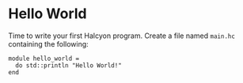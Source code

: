 # Hello World
Time to write your first Halcyon program.
Create a file named `main.hc` containing the following:
```halcyon
module hello_world =
  do std::println "Hello World!"
end
```
